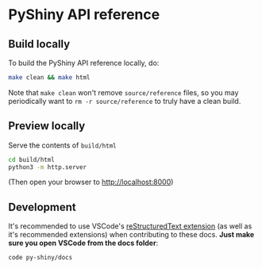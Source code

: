 # PyShiny API reference

## Build locally

To build the PyShiny API reference locally, do:

```sh
make clean && make html
```

Note that `make clean` won't remove `source/reference` files, so you may periodically want to `rm -r source/reference` to truly have a clean build.

## Preview locally

Serve the contents of `build/html`

```sh
cd build/html
python3 -m http.server
```

(Then open your browser to <http://localhost:8000>)

## Development

It's recommended to use VSCode's [reStructuredText extension](https://marketplace.visualstudio.com/items?itemName=lextudio.restructuredtext) (as well as it's recommended extensions) when contributing to these docs. **Just make sure you open VSCode from the docs folder**:

```sh
code py-shiny/docs
```
